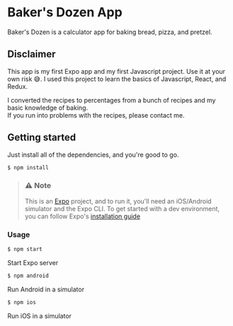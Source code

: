 # Baker's Dozen App

Baker's Dozen is a calculator app for baking bread, pizza, and pretzel.

## Disclaimer

This app is my first Expo app and my first Javascript project. Use it at your own risk 😅.
I used this project to learn the basics of Javascript, React, and Redux.

I converted the recipes to percentages from a bunch of recipes and my basic knowledge of baking. <br>
If you run into problems with the recipes, please contact me.


## Getting started

Just install all of the dependencies, and you're good to go.


```bash
$ npm install
```

> ### ⚠️ Note
> 
> This is an [Expo](https://expo.io) project, and to run it, you'll need an iOS/Android simulator and the Expo CLI. 
> To get started with a dev environment, you can follow Expo's [installation guide](https://docs.expo.io/get-started/installation/)


### Usage
```bash
$ npm start
```
Start Expo server

```bash
$ npm android
```
Run Android in a simulator
```bash
$ npm ios
```
Run iOS in a simulator
